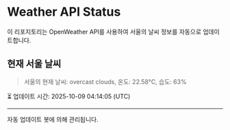 
# Weather API Status

이 리포지토리는 OpenWeather API를 사용하여 서울의 날씨 정보를 자동으로 업데이트합니다.

## 현재 서울 날씨
> 서울의 현재 날씨: overcast clouds, 온도: 22.58°C, 습도: 63%

⏳ 업데이트 시간: 2025-10-09 04:14:05 (UTC)

---
자동 업데이트 봇에 의해 관리됩니다.
